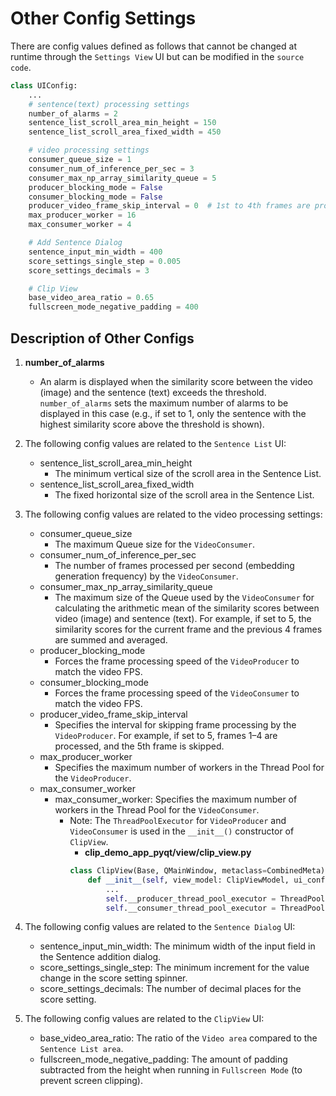 # Other Config Settings
There are config values defined as follows that cannot be changed at runtime through the `Settings View` UI but can be modified in the `source code`.

```python
class UIConfig:
    ...
    # sentence(text) processing settings
    number_of_alarms = 2
    sentence_list_scroll_area_min_height = 150
    sentence_list_scroll_area_fixed_width = 450

    # video processing settings
    consumer_queue_size = 1
    consumer_num_of_inference_per_sec = 3
    consumer_max_np_array_similarity_queue = 5
    producer_blocking_mode = False
    consumer_blocking_mode = False
    producer_video_frame_skip_interval = 0  # 1st to 4th frames are processed, and the 5th frame is skipped when set to 5.
    max_producer_worker = 16
    max_consumer_worker = 4

    # Add Sentence Dialog
    sentence_input_min_width = 400
    score_settings_single_step = 0.005
    score_settings_decimals = 3

    # Clip View
    base_video_area_ratio = 0.65
    fullscreen_mode_negative_padding = 400
```

## Description of Other Configs

1. **number_of_alarms**
    - An alarm is displayed when the similarity score between the video (image) and the sentence (text) exceeds the threshold. `number_of_alarms` sets the maximum number of alarms to be displayed in this case (e.g., if set to 1, only the sentence with the highest similarity score above the threshold is shown).
   
2. The following config values are related to the `Sentence List` UI:
    - sentence_list_scroll_area_min_height 
        - The minimum vertical size of the scroll area in the Sentence List. 
    - sentence_list_scroll_area_fixed_width 
        - The fixed horizontal size of the scroll area in the Sentence List.

3. The following config values are related to the video processing settings: 
    - consumer_queue_size 
        - The maximum Queue size for the `VideoConsumer`.
    - consumer_num_of_inference_per_sec 
        - The number of frames processed per second (embedding generation frequency) by the `VideoConsumer`.
    - consumer_max_np_array_similarity_queue
        - The maximum size of the Queue used by the `VideoConsumer` for calculating the arithmetic mean of the similarity scores between video (image) and sentence (text). For example, if set to 5, the similarity scores for the current frame and the previous 4 frames are summed and averaged.     
    - producer_blocking_mode
        - Forces the frame processing speed of the `VideoProducer` to match the video FPS.
    - consumer_blocking_mode
        - Forces the frame processing speed of the `VideoConsumer` to match the video FPS.
    - producer_video_frame_skip_interval
        - Specifies the interval for skipping frame processing by the `VideoProducer`. For example, if set to 5, frames 1–4 are processed, and the 5th frame is skipped.
    - max_producer_worker
        - Specifies the maximum number of workers in the Thread Pool for the `VideoProducer`. 
    - max_consumer_worker
        - max_consumer_worker: Specifies the maximum number of workers in the Thread Pool for the `VideoConsumer`.
            - Note: The `ThreadPoolExecutor` for `VideoProducer` and `VideoConsumer` is used in the `__init__()` constructor of `ClipView`.
                - **clip_demo_app_pyqt/view/clip_view.py** 
                ```python
                class ClipView(Base, QMainWindow, metaclass=CombinedMeta):
                    def __init__(self, view_model: ClipViewModel, ui_config: UIConfig, base_path, adjusted_video_path_lists):
                        ...
                        self.__producer_thread_pool_executor = ThreadPoolExecutor(max_workers=self.ui_config.max_producer_worker)
                        self.__consumer_thread_pool_executor = ThreadPoolExecutor(max_workers=self.ui_config.max_consumer_worker)
                ```

4. The following config values are related to the `Sentence Dialog` UI:
    - sentence_input_min_width: The minimum width of the input field in the Sentence addition dialog.
    - score_settings_single_step: The minimum increment for the value change in the score setting spinner.
    - score_settings_decimals: The number of decimal places for the score setting.
   
5. The following config values are related to the `ClipView` UI:
    - base_video_area_ratio: The ratio of the `Video area` compared to the `Sentence List area`.
    - fullscreen_mode_negative_padding: The amount of padding subtracted from the height when running in `Fullscreen Mode` (to prevent screen clipping).
